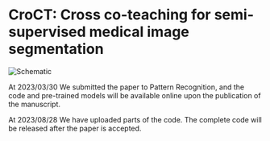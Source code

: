 # CroCT: Cross co-teaching for semi-supervised medical image segmentation

![Schematic](https://github.com/Fan-NWPU/CroCT/assets/65593804/2030ca24-06db-435c-87ed-507e0b4766f2)

At 2023/03/30 
We submitted the paper to Pattern Recognition, and the code and pre-trained models will be available online upon the publication of the manuscript.

At 2023/08/28
We have uploaded parts of the code. The complete code will be released after the paper is accepted.

